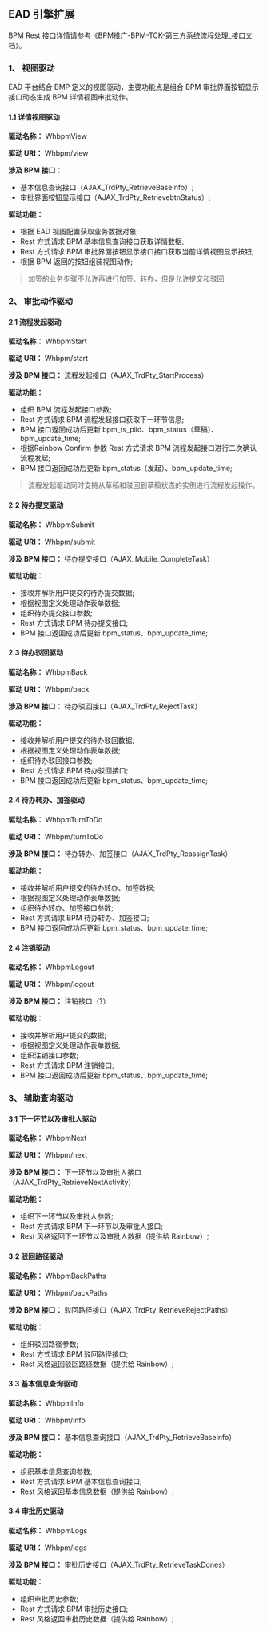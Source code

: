 ## EAD  引擎扩展

BPM Rest 接口详情请参考《BPM推广-BPM-TCK-第三方系统流程处理_接口文档》。

### 1、 视图驱动
EAD 平台结合 BMP 定义的视图驱动，主要功能点是组合 BPM 审批界面按钮显示接口动态生成 BPM 详情视图审批动作。

#### 1.1 详情视图驱动

**驱动名称：** WhbpmView 

**驱动 URI：** Whbpm/view

**涉及 BPM 接口：** 
- 基本信息查询接口（AJAX_TrdPty_RetrieveBaseInfo）;
- 审批界面按钮显示接口（AJAX_TrdPty_RetrievebtnStatus）;

**驱动功能：**
- 根据 EAD 视图配置获取业务数据对象;
- Rest 方式请求 BPM 基本信息查询接口获取详情数据;
- Rest 方式请求 BPM 审批界面按钮显示接口接口获取当前详情视图显示按钮;
- 根据 BPM 返回的按钮组装视图动作;

>加签的业务步骤不允许再进行加签、转办，但是允许提交和驳回

### 2、 审批动作驱动 

#### 2.1 流程发起驱动

**驱动名称：** WhbpmStart

**驱动 URI：** Whbpm/start

**涉及 BPM 接口：** 流程发起接口（AJAX_TrdPty_StartProcess）

**驱动功能：**
- 组织 BPM 流程发起接口参数;
- Rest 方式请求 BPM 流程发起接口获取下一环节信息;
- BPM 接口返回成功后更新 bpm_ts_piid、bpm_status（草稿）、bpm_update_time;
- 根据Rainbow Confirm 参数 Rest 方式请求 BPM 流程发起接口进行二次确认流程发起;
- BPM 接口返回成功后更新 bpm_status（发起）、bpm_update_time;

> 流程发起驱动同时支持从草稿和驳回到草稿状态的实例进行流程发起操作。

#### 2.2 待办提交驱动

**驱动名称：** WhbpmSubmit

**驱动 URI：** Whbpm/submit

**涉及 BPM 接口：** 待办提交接口（AJAX_Mobile_CompleteTask）

**驱动功能：**
- 接收并解析用户提交的待办提交数据;
- 根据视图定义处理动作表单数据;
- 组织待办提交接口参数;
- Rest 方式请求 BPM 待办提交接口;
- BPM 接口返回成功后更新 bpm_status、bpm_update_time;

#### 2.3 待办驳回驱动

**驱动名称：** WhbpmBack

**驱动 URI：** Whbpm/back

**涉及 BPM 接口：** 待办驳回接口（AJAX_TrdPty_RejectTask）

**驱动功能：**
- 接收并解析用户提交的待办驳回数据;
- 根据视图定义处理动作表单数据;
- 组织待办驳回接口参数;
- Rest 方式请求 BPM 待办驳回接口;
- BPM 接口返回成功后更新 bpm_status、bpm_update_time;

#### 2.4 待办转办、加签驱动

**驱动名称：** WhbpmTurnToDo

**驱动 URI：** Whbpm/turnToDo

**涉及 BPM 接口：** 待办转办、加签接口（AJAX_TrdPty_ReassignTask）

**驱动功能：**
- 接收并解析用户提交的待办转办、加签数据;
- 根据视图定义处理动作表单数据;
- 组织待办转办、加签接口参数;
- Rest 方式请求 BPM 待办转办、加签接口;
- BPM 接口返回成功后更新 bpm_status、bpm_update_time;

#### 2.4 注销驱动

**驱动名称：** WhbpmLogout

**驱动 URI：** Whbpm/logout

**涉及 BPM 接口：** 注销接口（?）

**驱动功能：**
- 接收并解析用户提交的数据;
- 根据视图定义处理动作表单数据;
- 组织注销接口参数;
- Rest 方式请求 BPM 注销接口;
- BPM 接口返回成功后更新 bpm_status、bpm_update_time;

### 3、 辅助查询驱动

#### 3.1 下一环节以及审批人驱动

**驱动名称：** WhbpmNext

**驱动 URI：** Whbpm/next

**涉及 BPM 接口：** 下一环节以及审批人接口（AJAX_TrdPty_RetrieveNextActivity）

**驱动功能：**
- 组织下一环节以及审批人参数;
- Rest 方式请求 BPM 下一环节以及审批人接口;
- Rest 风格返回下一环节以及审批人数据（提供给 Rainbow）;

#### 3.2 驳回路径驱动

**驱动名称：** WhbpmBackPaths

**驱动 URI：** Whbpm/backPaths

**涉及 BPM 接口：** 驳回路径接口（AJAX_TrdPty_RetrieveRejectPaths）

**驱动功能：**
- 组织驳回路径参数;
- Rest 方式请求 BPM 驳回路径接口;
- Rest 风格返回驳回路径数据（提供给 Rainbow）;

#### 3.3 基本信息查询驱动

**驱动名称：** WhbpmInfo

**驱动 URI：** Whbpm/info

**涉及 BPM 接口：** 基本信息查询接口（AJAX_TrdPty_RetrieveBaseInfo）

**驱动功能：**
- 组织基本信息查询参数;
- Rest 方式请求 BPM 基本信息查询接口;
- Rest 风格返回基本信息数据（提供给 Rainbow）;

#### 3.4 审批历史驱动

**驱动名称：** WhbpmLogs

**驱动 URI：** Whbpm/logs

**涉及 BPM 接口：** 审批历史接口（AJAX_TrdPty_RetrieveTaskDones）

**驱动功能：**
- 组织审批历史参数;
- Rest 方式请求 BPM 审批历史接口;
- Rest 风格返回审批历史数据（提供给 Rainbow）;


